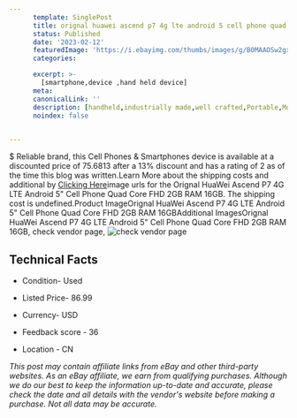 ```yaml
---
      template: SinglePost
      title: orignal huawei ascend p7 4g lte android 5 cell phone quad core fhd 2gb ram 16gb
      status: Published
      date: '2023-02-12'
      featuredImage: 'https://i.ebayimg.com/thumbs/images/g/B0MAAOSw2gxY0om3/s-l225.jpg'
      categories: 

      excerpt: >-
        [smartphone,device ,hand held device]
      meta:
      canonicalLink: ''
      description: [handheld,industrially made,well crafted,Portable,Mobile,Compact,Convenient,Lightweight,Maneuverable,Man-portable,Miniature,Carriable,Hand-held,Light,Holdable,Transportable,Mobile device,Pocket-sized,On-the-go,Wireless,Cordless,Compact size,Convenient size, smartphone,device ,hand held device]
      noindex: false

        
---
```

$
    Reliable brand, this Cell Phones & Smartphones device is available at a discounted price of 75.6813 after a 13% discount and has a rating of 2 as of the time this blog was written.Learn More about the shipping costs and additional by [Clicking Here](https://www.ebay.com/itm/402554326671?hash=item5dba1b8e8f%3Ag%3AB0MAAOSw2gxY0om3&mkevt=1&mkcid=1&mkrid=711-53200-19255-0&campid=%253CePNCampaignId%253E&customid=%253CreferenceId%253E&toolid=10049)image urls for the Orignal HuaWei Ascend P7 4G LTE Android 5" Cell Phone Quad Core FHD 2GB RAM 16GB. The shipping cost is undefined.Product ImageOrignal HuaWei Ascend P7 4G LTE Android 5" Cell Phone Quad Core FHD 2GB RAM 16GBAdditional ImagesOrignal HuaWei Ascend P7 4G LTE Android 5" Cell Phone Quad Core FHD 2GB RAM 16GB, check vendor page, ![check vendor page](https://origin-galleryplus.ebayimg.com/ws/web/402554326671_2_0_1/225x225.jpg,https://origin-galleryplus.ebayimg.com/ws/web/402554326671_3_0_1/225x225.jpg,https://origin-galleryplus.ebayimg.com/ws/web/402554326671_4_0_1/225x225.jpg,https://origin-galleryplus.ebayimg.com/ws/web/402554326671_5_0_1/225x225.jpg,https://origin-galleryplus.ebayimg.com/ws/web/402554326671_6_0_1/225x225.jpg,https://origin-galleryplus.ebayimg.com/ws/web/402554326671_7_0_1/225x225.jpg,https://origin-galleryplus.ebayimg.com/ws/web/402554326671_8_0_1/225x225.jpg)
    
    

 ## Technical Facts 



     
      

 - Condition- Used 


      

 - Listed Price- 86.99 


      

 - Currency- USD 


      

 - Feedback score - 36 


      

 - Location - CN 


      
      

 *_This post may contain affiliate links from eBay and other third-party websites. As an eBay affiliate, we earn from qualifying purchases. Although we do our best to keep the information up-to-date and accurate, please check the date and all details with the vendor's website before making a purchase. Not all data may be accurate._*



    
    
    
    
    